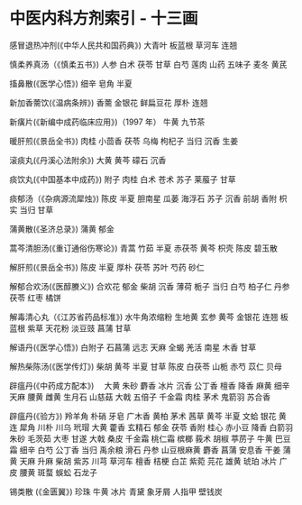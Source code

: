 # 中医内科方剂索引 - 十三画

感冒退热冲剂(《中华人民共和国药典》) 大青叶 板蓝根 草河车 连翘

慎柔养真汤（《慎柔五书》) 人参 白术 茯苓 甘草 白芍 莲肉 山药 五味子 麦冬 黄芪

搐鼻散(《医学心悟》) 细辛 皂角 半夏

新加香薷饮(《温病条辨》) 香薷 金银花 鲜扁豆花 厚朴 连翘

新癀片(《新编中成药临床应用》)（1997 年） 牛黄 九节茶

暖肝煎(《景岳全书》) 肉桂 小茴香 茯苓 乌梅 枸杞子 当归 沉香 生姜

滚痰丸(《丹溪心法附余》) 大黄 黄芩 礞石 沉香

痰饮丸(《中国基本中成药》) 附子 肉桂 白术 苍术 苏子 莱菔子 甘草

痰郁汤（《杂病源流犀烛》) 陈皮 半夏 胆南星 瓜蒌 海浮石 苏子 沉香 前胡 香附 枳实 当归 甘草

蒲黄散(《圣济总录》) 蒲黄 郁金

蒿芩清胆汤(《重订通俗伤寒论》) 青蒿 竹茹 半夏 赤茯苓 黄芩 枳壳 陈皮 碧玉散

解肝煎(《景岳全书》) 陈皮 半夏 厚朴 茯苓 苏叶 芍药 砂仁

解郁合欢汤(《医醇賸义》) 合欢花 郁金 柴胡 沉香 薄荷 栀子 当归 白芍 柏子仁 丹参 茯苓 红枣 橘饼

解毒清心丸（《江苏省药品标准》) 水牛角浓缩粉 生地黄 玄参 黄芩 金银花 连翘 板蓝根 紫草 天花粉 淡豆豉 菖蒲 甘草

解语丹(《医学心悟》) 白附子 石菖蒲 远志 天麻 全蝎 羌活 南星 木香 甘草

解热柴陈汤(《医学传灯》) 柴胡 黄芩 半夏 甘草 陈皮 白茯苓 山栀 赤芍 苡仁 贝母

辟瘟丹(《中药成方配本》)　 大黄 朱砂 麝香 冰片 沉香 公丁香 檀香 降香 麻黄 细辛 天麻 腰黄 雌黄 生月石 山慈菇 大戟 五倍子 千金霜 肉桂 茅术 鬼箭羽 苏合香

辟瘟丹(《验方》) 羚羊角 朴硝 牙皂 广木香 黄柏 茅术 茜草 黄芩 半夏 文蛤 银花 黄连 犀角 川朴 川乌 玳瑁 大黄 藿香 玄精石 郁金 茯苓 香附 桂心 赤小豆 降香 白箭羽 朱砂 毛茨茹 大枣 甘遂 大戟 桑皮 千金霜 桃仁霜 槟榔 莪术 胡椒 葶苈子 牛黄 巴豆霜 细辛 白芍 公丁香 当归 禹余粮 滑石 丹参 山豆根麻黄 麝香 菖蒲 安息香 干姜 蒲黄 天麻 升麻 柴胡 紫苏 川芎 草河车 檀香 桔梗 白芷 紫菀 芫花 雄黄 琥珀 冰片 广皮 腰黄 斑蝥 蜈蚣 石龙子

锡类散 (《金匮翼》) 珍珠 牛黄 冰片 青黛 象牙屑 人指甲 壁钱炭

